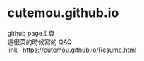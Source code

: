 # cutemou.github.io
github page主頁<br>
還很菜的時候寫的 QAQ<br>
link : https://cutemou.github.io/Resume.html
